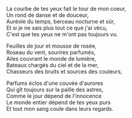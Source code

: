 La courbe de tes yeux fait le tour de mon coeur,    
Un rond de danse et de douceur,    
Auréole du temps, berceau nocturne et sûr,    
Et si je ne sais plus tout ce que j'ai vécu,    
C'est que tes yeux ne m'ont pas toujours vu.    
    
Feuilles de jour et mousse de rosée,    
Roseau du vent, sourires parfumés,    
Ailes couvrant le monde de lumière,    
Bateaux chargés du ciel et de la mer,    
Chasseurs des bruits et sources des couleurs,    
    
Parfums éclos d'une couvée d'aurores    
Qui gît toujours sur la paille des astres,    
Comme le jour dépend de l'innocence    
Le monde entier dépend de tes yeux purs    
Et tout mon sang coule dans leurs regards.    
